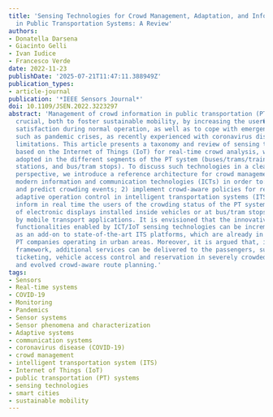 ```yaml
---
title: 'Sensing Technologies for Crowd Management, Adaptation, and Information Dissemination
  in Public Transportation Systems: A Review'
authors:
- Donatella Darsena
- Giacinto Gelli
- Ivan Iudice
- Francesco Verde
date: 2022-11-23
publishDate: '2025-07-21T11:47:11.388949Z'
publication_types:
- article-journal
publication: '*IEEE Sensors Journal*'
doi: 10.1109/JSEN.2022.3223297
abstract: 'Management of crowd information in public transportation (PT) systems is
  crucial, both to foster sustainable mobility, by increasing the user�s comfort and
  satisfaction during normal operation, as well as to cope with emergency situations,
  such as pandemic crises, as recently experienced with coronavirus disease (COVID-19)
  limitations. This article presents a taxonomy and review of sensing technologies
  based on the Internet of Things (IoT) for real-time crowd analysis, which can be
  adopted in the different segments of the PT system (buses/trams/trains, railway/metro
  stations, and bus/tram stops). To discuss such technologies in a clear systematic
  perspective, we introduce a reference architecture for crowd management, which employs
  modern information and communication technologies (ICTs) in order to: 1) monitor
  and predict crowding events; 2) implement crowd-aware policies for real-time and
  adaptive operation control in intelligent transportation systems (ITSs); and 3)
  inform in real time the users of the crowding status of the PT system, by means
  of electronic displays installed inside vehicles or at bus/tram stops/stations and/or
  by mobile transport applications. It is envisioned that the innovative crowd management
  functionalities enabled by ICT/IoT sensing technologies can be incrementally implemented
  as an add-on to state-of-the-art ITS platforms, which are already in use by major
  PT companies operating in urban areas. Moreover, it is argued that, in this new
  framework, additional services can be delivered to the passengers, such as online
  ticketing, vehicle access control and reservation in severely crowded situations,
  and evolved crowd-aware route planning.'
tags:
- Sensors
- Real-time systems
- COVID-19
- Monitoring
- Pandemics
- Sensor systems
- Sensor phenomena and characterization
- Adaptive systems
- communication systems
- coronavirus disease (COVID-19)
- crowd management
- intelligent transportation system (ITS)
- Internet of Things (IoT)
- public transportation (PT) systems
- sensing technologies
- smart cities
- sustainable mobility
---
```

